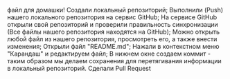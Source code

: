 файл для домашки!
Создали локальный репозиторий;
Выполнили (Push) нашего локального репозитория на сервис GitHub;
На сервисе GitHub открыли свой репозиторий и проверили правильность синхронизации (Все файлы нашего репозитория находятся на GitHub);
Можно открыть любой файл из нашего репозитория, просмотреть его, а также внести изменения;
Открыли файл "README.md";
Нажали в контекстном меню "Карандаш" и редактируем файл;
В нижнем окне создаем коммит - таким образом мы делаем сохранения для перетягивания информации в локальный репозиторий.
Сделали Pull Request
